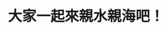 ---
id: "111"
lang: zh-tw
description: 「廢除發展觀光條例36、60條，真正開放水域遊憩活動！」連署案
propose_date: 2021-11-01
meeting_date: 2022-04-22
publish: "TRUE"
selected: "FALSE"
blog_selected: "FALSE"
thumbnail: https://cm.pdis.nat.gov.tw/images/post/15rmuPKfGMFRu4e3jy6RAymcPcYMjzkW_.jpg
cover: https://youtu.be/ycE0zUoWQmU
title: 大家一起來親水親海吧！
introduction:
  content: 本次協作會議是由台灣開放水域聯盟召集人李元治在2021年9月22日，在公共政策網路參與平台發起連署「廢除發展觀光條例36、60條，真正開放水域遊憩活動！」。本次協作會議將於2022年4月22日13:30舉辦，將會在本網站直播並會使用Slido即時搜集網路上意見，歡迎大家參與！本網站將陸續更新議題手冊、提案人簡報、部會簡報、主持人簡報、逐字稿、照片等資訊。
join:
  type: 提
  title: 廢除發展觀光條例36、60條，真正開放水域遊憩活動！
  link: https://join.gov.tw/idea/detail/87629654-2f3f-4660-9d2e-1321abcfef52
  image: https://cm.pdis.nat.gov.tw/images/post/18SCGfxAifT-vJvtpxHxH_aNrZUPrhwCH.jpg
layout: post
departments:
  - 交通部
  - 內政部
tags:
  - 休閒
embed:
  agenda_book:
    links:
      - https://issuu.com/pdis.tw/docs/_111_
  mind_map:
    links:
      - https://miro.com/app/board/uXjVOADC5n0=/
  proposer_slide:
    links:
      - https://issuu.com/pdis.tw/docs/_3d75e38dd9132a
  ministry_slide:
    links:
      - https://issuu.com/pdis.tw/docs/1110422-_-v1
      - https://issuu.com/pdis.tw/docs/1110422-_-_
      - https://issuu.com/pdis.tw/docs/1110422-_
      - https://issuu.com/pdis.tw/docs/1110422_
  host_slide:
    links:
      - https://issuu.com/pdis.tw/docs/_36220131df585f
---